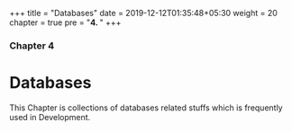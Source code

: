 +++
title = "Databases"
date = 2019-12-12T01:35:48+05:30
weight = 20
chapter = true
pre = "<b>4. </b>"
+++

### Chapter 4

# Databases

This Chapter is collections of databases related stuffs which is frequently used in Development.